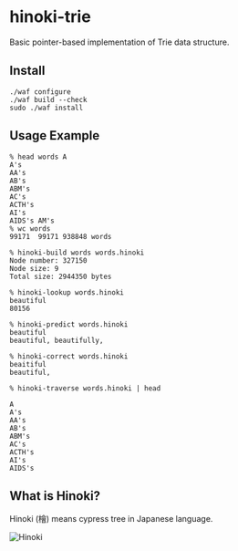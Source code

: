 hinoki-trie
===========

Basic pointer-based implementation of Trie data structure.

Install
-----------

    ./waf configure
    ./waf build --check
    sudo ./waf install

Usage Example
-----------
    % head words A
    A's
    AA's
    AB's
    ABM's
    AC's
    ACTH's
    AI's
    AIDS's AM's 
    % wc words
    99171  99171 938848 words

    % hinoki-build words words.hinoki
    Node number: 327150
    Node size: 9
    Total size: 2944350 bytes

    % hinoki-lookup words.hinoki
    beautiful
    80156

    % hinoki-predict words.hinoki
    beautiful
    beautiful, beautifully,

    % hinoki-correct words.hinoki
    beaitiful
    beautiful,

    % hinoki-traverse words.hinoki | head

    A
    A's
    AA's
    AB's
    ABM's
    AC's
    ACTH's
    AI's
    AIDS's

What is Hinoki?
-----------

Hinoki (檜) means cypress tree in Japanese language.

![Hinoki](http://upload.wikimedia.org/wikipedia/commons/7/7c/Chamaecyparis_obtusa2.jpg)
